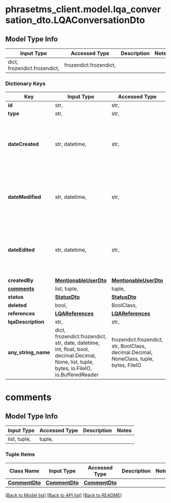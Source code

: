 # phrasetms_client.model.lqa_conversation_dto.LQAConversationDto

## Model Type Info

| Input Type                   | Accessed Type          | Description | Notes |
| ---------------------------- | ---------------------- | ----------- | ----- |
| dict, frozendict.frozendict, | frozendict.frozendict, |             |

### Dictionary Keys

| Key                       | Input Type                                                                                                                                  | Accessed Type                                                                           | Description                                                        | Notes                                               |
| ------------------------- | ------------------------------------------------------------------------------------------------------------------------------------------- | --------------------------------------------------------------------------------------- | ------------------------------------------------------------------ | --------------------------------------------------- |
| **id**                    | str,                                                                                                                                        | str,                                                                                    |                                                                    | [optional]                                          |
| **type**                  | str,                                                                                                                                        | str,                                                                                    | LQA                                                                | [optional]                                          |
| **dateCreated**           | str, datetime,                                                                                                                              | str,                                                                                    |                                                                    | [optional] value must conform to RFC-3339 date-time |
| **dateModified**          | str, datetime,                                                                                                                              | str,                                                                                    |                                                                    | [optional] value must conform to RFC-3339 date-time |
| **dateEdited**            | str, datetime,                                                                                                                              | str,                                                                                    |                                                                    | [optional] value must conform to RFC-3339 date-time |
| **createdBy**             | [**MentionableUserDto**](MentionableUserDto.md)                                                                                             | [**MentionableUserDto**](MentionableUserDto.md)                                         |                                                                    | [optional]                                          |
| **[comments](#comments)** | list, tuple,                                                                                                                                | tuple,                                                                                  |                                                                    | [optional]                                          |
| **status**                | [**StatusDto**](StatusDto.md)                                                                                                               | [**StatusDto**](StatusDto.md)                                                           |                                                                    | [optional]                                          |
| **deleted**               | bool,                                                                                                                                       | BoolClass,                                                                              |                                                                    | [optional]                                          |
| **references**            | [**LQAReferences**](LQAReferences.md)                                                                                                       | [**LQAReferences**](LQAReferences.md)                                                   |                                                                    | [optional]                                          |
| **lqaDescription**        | str,                                                                                                                                        | str,                                                                                    |                                                                    | [optional]                                          |
| **any_string_name**       | dict, frozendict.frozendict, str, date, datetime, int, float, bool, decimal.Decimal, None, list, tuple, bytes, io.FileIO, io.BufferedReader | frozendict.frozendict, str, BoolClass, decimal.Decimal, NoneClass, tuple, bytes, FileIO | any string name can be used but the value must be the correct type | [optional]                                          |

# comments

## Model Type Info

| Input Type   | Accessed Type | Description | Notes |
| ------------ | ------------- | ----------- | ----- |
| list, tuple, | tuple,        |             |

### Tuple Items

| Class Name                      | Input Type                      | Accessed Type                   | Description | Notes |
| ------------------------------- | ------------------------------- | ------------------------------- | ----------- | ----- |
| [**CommentDto**](CommentDto.md) | [**CommentDto**](CommentDto.md) | [**CommentDto**](CommentDto.md) |             |

[[Back to Model list]](../../README.md#documentation-for-models) [[Back to API list]](../../README.md#documentation-for-api-endpoints) [[Back to README]](../../README.md)
